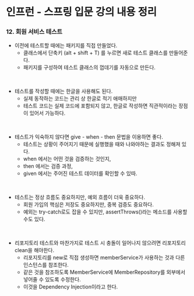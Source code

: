 # 인프런 - 스프링 입문 강의 내용 정리

### 12. 회원 서비스 테스트

- 이전에 테스트할 때에는 패키지를 직접 만들었다.
  - 클래스에서 단축키 (alt + shift + T) 를 누르면 새로 테스트 클래스를 만들어준다.
  - 패키지를 구성하여 테스트 클래스의 껍데기를 자동으로 만든다.

<br/>

- 테스트를 작성할 때에는 한글을 사용해도 된다.
  - 실제 동작하는 코드는 관리 상 한글로 적기 애매하지만
  - 테스트 코드는 실제 코드에 포함되지 않고, 한글로 작성하면 직관적이라는 장점이 있어서 가능하다.

<br/>

- 테스트가 익숙하지 않다면 give - when - then 문법을 이용하면 좋다.
  - 테스트는 상황이 주어지기 때문에 실행했을 때와 나와야하는 결과도 정해져 있다.
  - when 에서는 어떤 것을 검증하는 것인지,
  - then 에서는 검증 과정,
  - given 에서는 주어진 테스트 데이터를 확인할 수 있따.

<br/>

- 테스트는 정상 흐름도 중요하지만, 예외 흐름이 더욱 중요하다.
  - 회원 가입의 핵심은 저장도 중요하지만, 중복 검증도 중요하다.
  - 예외는 try-catch로도 잡을 수 있지만, assertThrows()라는 메소드를 사용할 수도 있다.

<br/>

- 리포지토리 테스트와 마찬가지로 테스트 시 충돌이 일어나지 않으려면 리포지토리 clean을 해야한다.
  - 리포지토리를 new로 직접 생성하면 memberService가 사용하는 것과 다른 인스턴스를 참조한다.
  - 같은 것을 참조하도록 MemberService에 MemberRepository를 외부에서 넣어줄 수 있도록 수정한다.
  - 이것을 Dependency Injection이라고 한다.
